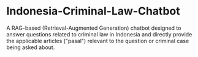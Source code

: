 # Indonesia-Criminal-Law-Chatbot
 A RAG-based (Retrieval-Augmented Generation) chatbot designed to answer questions related to criminal law in Indonesia and directly provide the applicable articles ("pasal") relevant to the question or criminal case being asked about.
